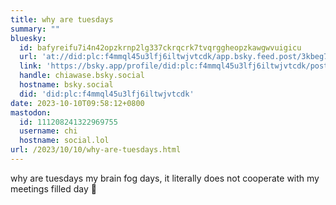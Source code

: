 ```yaml
---
title: why are tuesdays
summary: ""
bluesky:
  id: bafyreifu7i4n42opzkrnp2lg337ckrqcrk7tvqrggheopzkawgwvuigicu
  url: 'at://did:plc:f4mmql45u3lfj6iltwjvtcdk/app.bsky.feed.post/3kbeg77brep2n'
  link: 'https://bsky.app/profile/did:plc:f4mmql45u3lfj6iltwjvtcdk/post/3kbeg77brep2n'
  handle: chiawase.bsky.social
  hostname: bsky.social
  did: 'did:plc:f4mmql45u3lfj6iltwjvtcdk'
date: 2023-10-10T09:58:12+0800
mastodon:
  id: 111208241322969755
  username: chi
  hostname: social.lol
url: /2023/10/10/why-are-tuesdays.html
---
```


why are tuesdays my brain fog days, it literally does not cooperate with my meetings filled day 🫠
